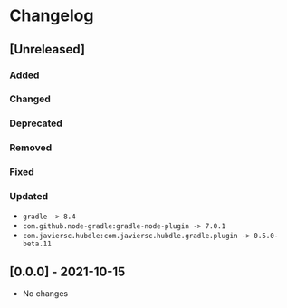 # Changelog

## [Unreleased]

### Added

### Changed

### Deprecated

### Removed

### Fixed

### Updated

- `gradle -> 8.4`
- `com.github.node-gradle:gradle-node-plugin -> 7.0.1`
- `com.javiersc.hubdle:com.javiersc.hubdle.gradle.plugin -> 0.5.0-beta.11`

## [0.0.0] - 2021-10-15

- No changes
